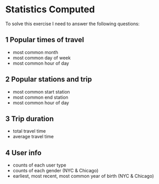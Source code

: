 # Statistics Computed
To solve this exercise I need to answer the following questions:
## 1 Popular times of travel
- most common month
- most common day of week
- most common hour of day

## 2 Popular stations and trip
- most common start station
- most common end station
- most common hour of day

## 3 Trip duration
- total travel time
- average travel time

## 4 User info
- counts of each user type
- counts of each gender (NYC & Chicago)
- earliest, most recent, most common year of birth (NYC & Chicago)